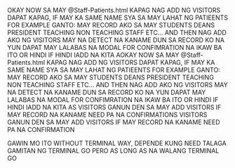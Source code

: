 OKAY NOW SA MAY @Staff-Patients.html   KAPAG NAG ADD NG VISITORS DAPAT KAPAG, IF MAY KA SAME NAME SYA SA MAY LAHAT NG PATIEENTS FOR EXAMPLE GANTO: MAY RECORD AKO SA MAY STUDENTS DEANS PRESIDENT TEACHING NON TEACHING STAFF ETC... AND THEN NAG ADD AKO NG VISITORS MAY NA DETECT NA KANAME DUN SA RECORD KO NA YUN DAPAT MAY LALABAS NA MODAL FOR CONFIMRATION NA IKAW BA ITO OR HINDI IF HINDI IADD NA KITA AOKAY NOW SA MAY @Staff-Patients.html  KAPAG NAG ADD NG VISITORS DAPAT KAPAG, IF MAY KA SAME NAME SYA SA MAY LAHAT NG PATIEENTS FOR EXAMPLE GANTO: MAY RECORD AKO SA MAY STUDENTS DEANS PRESIDENT TEACHING NON TEACHING STAFF ETC... AND THEN NAG ADD AKO NG VISITORS MAY NA DETECT NA KANAME DUN SA RECORD KO NA YUN DAPAT MAY LALABAS NA MODAL FOR CONFIMRATION NA IKAW BA ITO OR HINDI IF HINDI IADD NA KITA AS VISITORS GANUN DEN SA MAY ADD VISITORS IF MAY RECORD NA KANAME NEED PA NA CONFIRMATIONS VISITORS GANUN DEN SA MAY ADD VISITORS IF MAY RECORD NA KANAME NEED PA NA CONFIRMATION

GAWIN MO ITO WITHOUT TERMINAL WAY, DEPENDE KUNG NEED TALAGA GAMITAN NG TERMINAL GO PERO AS LONG AS NA WALANG TERMINAL GO